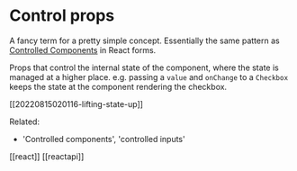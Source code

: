 # Control props

A fancy term for a pretty simple concept. Essentially the same pattern as [Controlled Components](https://reactjs.org/docs/forms.html#controlled-components) in React forms.

Props that control the internal state of the component, where the state is managed at a higher place. e.g. passing a `value` and `onChange` to a `Checkbox` keeps the state at the component rendering the checkbox.

[[20220815020116-lifting-state-up]]

Related:
- 'Controlled components', 'controlled inputs'

[[react]]
[[reactapi]]